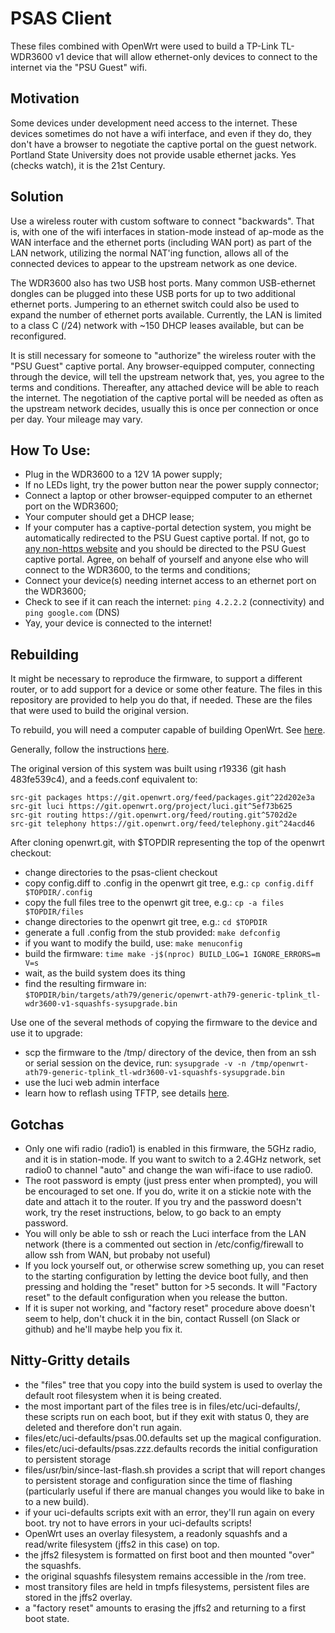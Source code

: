 # PSAS Client

These files combined with OpenWrt were used to build a TP-Link TL-WDR3600 v1 device that will allow ethernet-only devices to connect
to the internet via the "PSU Guest" wifi.

## Motivation

Some devices under development need access to the internet. These devices sometimes do not have a wifi interface, and even if they do,
they don't have a browser to negotiate the captive portal on the guest network. Portland State University does not provide usable ethernet jacks. Yes (checks watch), it is the 21st Century.

## Solution

Use a wireless router with custom software to connect "backwards". That is, with one of the wifi interfaces in station-mode instead of
ap-mode as the WAN interface and the ethernet ports (including WAN port) as part of the LAN network, utilizing the normal NAT'ing
function, allows all of the connected devices to appear to the upstream network as one device.

The WDR3600 also has two USB host ports. Many common USB-ethernet dongles can be plugged into these USB ports for up to two additional
ethernet ports. Jumpering to an ethernet switch could also be used to expand the number of ethernet ports available. Currently, the LAN
is limited to a class C (/24) network with ~150 DHCP leases available, but can be reconfigured.

It is still necessary for someone to "authorize" the wireless router with the "PSU Guest" captive portal. Any browser-equipped computer,
connecting through the device, will tell the upstream network that, yes, you agree to the terms and conditions. Thereafter, any attached
device will be able to reach the internet. The negotiation of the captive portal will be needed as often as the upstream network decides,
usually this is once per connection or once per day. Your mileage may vary.

## How To Use:

 - Plug in the WDR3600 to a 12V 1A power supply;
 - If no LEDs light, try the power button near the power supply connector;
 - Connect a laptop or other browser-equipped computer to an ethernet port on the WDR3600;
 - Your computer should get a DHCP lease;
 - If your computer has a captive-portal detection system, you might be automatically redirected to the PSU Guest captive portal.
   If not, go to [any non-https website](http://www.gstatic.com/generate_204) and you should be directed to the PSU Guest captive 
   portal. Agree, on behalf of yourself and anyone else who will connect to the WDR3600, to the terms and conditions;
 - Connect your device(s) needing internet access to an ethernet port on the WDR3600;
 - Check to see if it can reach the internet: `ping 4.2.2.2` (connectivity) and `ping google.com` (DNS)
 - Yay, your device is connected to the internet!

## Rebuilding

It might be necessary to reproduce the firmware, to support a different router, or to add support for a device or some other feature. 
The files in this repository are provided to help you do that, if needed. These are the files that were used to build the original version.

To rebuild, you will need a computer capable of building OpenWrt. 
See [here](https://openwrt.org/docs/guide-developer/toolchain/install-buildsystem).

Generally, follow the instructions [here](https://openwrt.org/docs/guide-developer/toolchain/use-buildsystem).

The original version of this system was built using r19336 (git hash 483fe539c4), and a feeds.conf equivalent to:

```
src-git packages https://git.openwrt.org/feed/packages.git^22d202e3a
src-git luci https://git.openwrt.org/project/luci.git^5ef73b625
src-git routing https://git.openwrt.org/feed/routing.git^5702d2e
src-git telephony https://git.openwrt.org/feed/telephony.git^24acd46
```

After cloning openwrt.git, with $TOPDIR representing the top of the openwrt checkout:

 - change directories to the psas-client checkout
 - copy config.diff to .config in the openwrt git tree, e.g.: `cp config.diff $TOPDIR/.config`
 - copy the full files tree to the openwrt git tree, e.g.: `cp -a files $TOPDIR/files`
 - change directories to the openwrt git tree, e.g.: `cd $TOPDIR`
 - generate a full .config from the stub provided: `make defconfig`
 - if you want to modify the build, use: `make menuconfig`
 - build the firmware: `time make -j$(nproc) BUILD_LOG=1 IGNORE_ERRORS=m V=s`
 - wait, as the build system does its thing
 - find the resulting firmware in: `$TOPDIR/bin/targets/ath79/generic/openwrt-ath79-generic-tplink_tl-wdr3600-v1-squashfs-sysupgrade.bin`

Use one of the several methods of copying the firmware to the device and use it to upgrade:

 - scp the firmware to the /tmp/ directory of the device, then from an ssh or serial session on the device, 
   run: `sysupgrade -v -n /tmp/openwrt-ath79-generic-tplink_tl-wdr3600-v1-squashfs-sysupgrade.bin`
 - use the luci web admin interface
 - learn how to reflash using TFTP, see details [here](https://openwrt.org/toh/tp-link/tl-wdr3600_v1).

## Gotchas

 - Only one wifi radio (radio1) is enabled in this firmware, the 5GHz radio, and it is in station-mode. If you want to switch to a 
   2.4GHz network, set radio0 to channel "auto" and change the wan wifi-iface to use radio0.
 - The root password is empty (just press enter when prompted), you will be encouraged to set one. If you do, write it on a stickie note
   with the date and attach it to the router. If you try and the password doesn't work, try the reset instructions, below, to go back to
   an empty password.
 - You will only be able to ssh or reach the Luci interface from the LAN network (there is a commented out section in /etc/config/firewall
   to allow ssh from WAN, but probaby not useful)
 - If you lock yourself out, or otherwise screw something up, you can reset to the starting configuration by letting the device boot fully,
   and then pressing and holding the "reset" button for >5 seconds. It will "Factory reset" to the default configuration when you release
   the button.
 - If it is super not working, and "factory reset" procedure above doesn't seem to help, don't chuck it in the bin, contact 
   Russell (on Slack or github) and he'll maybe help you fix it.

## Nitty-Gritty details

 - the "files" tree that you copy into the build system is used to overlay the default root filesystem when it is being created.
 - the most important part of the files tree is in files/etc/uci-defaults/, these scripts run on each boot, but if they exit with 
   status 0, they are deleted and therefore don't run again.
 - files/etc/uci-defaults/psas.00.defaults set up the magical configuration.
 - files/etc/uci-defaults/psas.zzz.defaults records the initial configuration to persistent storage
 - files/usr/bin/since-last-flash.sh provides a script that will report changes to persistent storage and configuration since the 
   time of flashing (particularly useful if there are manual changes you would like to bake in to a new build).
 - if your uci-defaults scripts exit with an error, they'll run again on every boot. try not to have errors in your uci-defaults scripts!
 - OpenWrt uses an overlay filesystem, a readonly squashfs and a read/write filesystem (jffs2 in this case) on top.
 - the jffs2 filesystem is formatted on first boot and then mounted "over" the squashfs.
 - the original squashfs filesystem remains accessible in the /rom tree.
 - most transitory files are held in tmpfs filesystems, persistent files are stored in the jffs2 overlay.
 - a "factory reset" amounts to erasing the jffs2 and returning to a first boot state.
